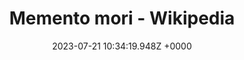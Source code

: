 ---
title: "Memento mori - Wikipedia"
link: "https://en.wikipedia.org/wiki/Memento_mori"
date: "2023-07-21 10:34:19.948Z +0000"
description: 
category: "wikipedia"
---